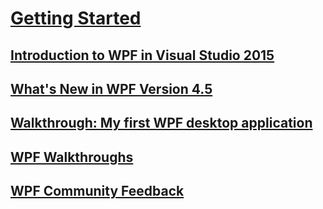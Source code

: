 # [Getting Started](index.md)
## [Introduction to WPF in Visual Studio 2015](introduction-to-wpf-in-vs.md)
## [What's New in WPF Version 4.5](whats-new.md)
## [Walkthrough: My first WPF desktop application](walkthrough-my-first-wpf-desktop-application.md)
## [WPF Walkthroughs](wpf-walkthroughs.md)
## [WPF Community Feedback](community-feedback.md)
